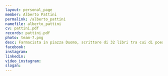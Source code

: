 ```yaml
---
layout: personal_page
member: Alberto Pattini
permalink: /alberto_pattini
namefile: alberto_pattini
cv: pattini.pdf
records: pattini.pdf
photo: team-7.png
desc: Farmacista in piazza Duomo, scrittore di 32 libri tra cui di poesie legate alla montagna. Appassionato di arte, di fotografia, delle tradizioni trentine e di storia locale identitaria. Ricercatore di alimentazione dello sport. Consigliere comunale uscente
facebook: 
instagram: 
linkedin: 
video_instagram: 
slogan: 
---
```

